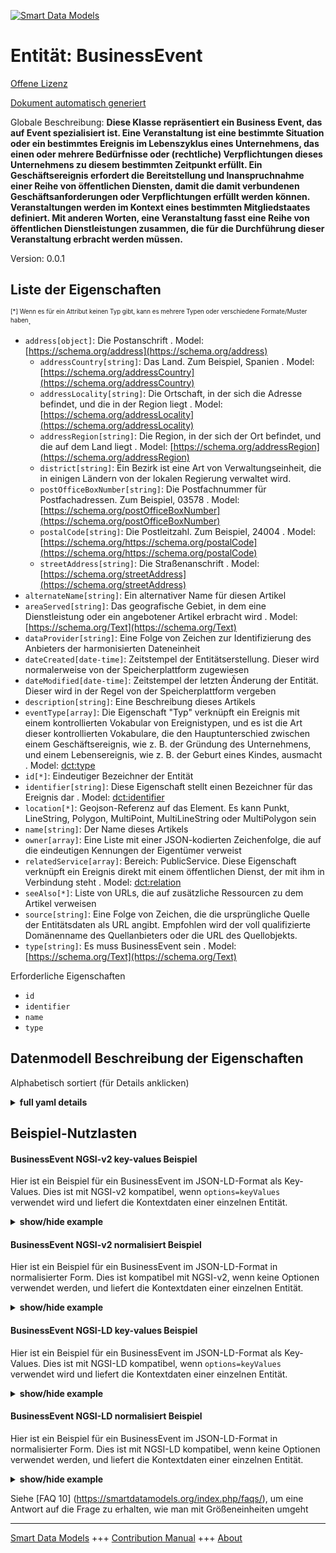 <!-- 10-Header -->    
[![Smart Data Models](https://smartdatamodels.org/wp-content/uploads/2022/01/SmartDataModels_logo.png "Logo")](https://smartdatamodels.org)    
Entität: BusinessEvent    
======================<!-- /10-Header -->    
<!-- 15-License -->    
[Offene Lizenz](https://github.com/smart-data-models//dataModel.CPSV-AP/blob/master/BusinessEvent/LICENSE.md)    
[Dokument automatisch generiert](https://docs.google.com/presentation/d/e/2PACX-1vTs-Ng5dIAwkg91oTTUdt8ua7woBXhPnwavZ0FxgR8BsAI_Ek3C5q97Nd94HS8KhP-r_quD4H0fgyt3/pub?start=false&loop=false&delayms=3000#slide=id.gb715ace035_0_60)    
<!-- /15-License -->    
<!-- 20-Description -->    
Globale Beschreibung: **Diese Klasse repräsentiert ein Business Event, das auf Event spezialisiert ist. Eine Veranstaltung ist eine bestimmte Situation oder ein bestimmtes Ereignis im Lebenszyklus eines Unternehmens, das einen oder mehrere Bedürfnisse oder (rechtliche) Verpflichtungen dieses Unternehmens zu diesem bestimmten Zeitpunkt erfüllt. Ein Geschäftsereignis erfordert die Bereitstellung und Inanspruchnahme einer Reihe von öffentlichen Diensten, damit die damit verbundenen Geschäftsanforderungen oder Verpflichtungen erfüllt werden können. Veranstaltungen werden im Kontext eines bestimmten Mitgliedstaates definiert. Mit anderen Worten, eine Veranstaltung fasst eine Reihe von öffentlichen Dienstleistungen zusammen, die für die Durchführung dieser Veranstaltung erbracht werden müssen.**    
Version: 0.0.1    
<!-- /20-Description -->    
<!-- 30-PropertiesList -->    
## Liste der Eigenschaften    
<sup><sub>[*] Wenn es für ein Attribut keinen Typ gibt, kann es mehrere Typen oder verschiedene Formate/Muster haben</sub></sup>.    
- `address[object]`: Die Postanschrift  . Model: [https://schema.org/address](https://schema.org/address)	- `addressCountry[string]`: Das Land. Zum Beispiel, Spanien  . Model: [https://schema.org/addressCountry](https://schema.org/addressCountry)    
	- `addressLocality[string]`: Die Ortschaft, in der sich die Adresse befindet, und die in der Region liegt  . Model: [https://schema.org/addressLocality](https://schema.org/addressLocality)    
	- `addressRegion[string]`: Die Region, in der sich der Ort befindet, und die auf dem Land liegt  . Model: [https://schema.org/addressRegion](https://schema.org/addressRegion)    
	- `district[string]`: Ein Bezirk ist eine Art von Verwaltungseinheit, die in einigen Ländern von der lokalen Regierung verwaltet wird.      
	- `postOfficeBoxNumber[string]`: Die Postfachnummer für Postfachadressen. Zum Beispiel, 03578  . Model: [https://schema.org/postOfficeBoxNumber](https://schema.org/postOfficeBoxNumber)    
	- `postalCode[string]`: Die Postleitzahl. Zum Beispiel, 24004  . Model: [https://schema.org/https://schema.org/postalCode](https://schema.org/https://schema.org/postalCode)    
	- `streetAddress[string]`: Die Straßenanschrift  . Model: [https://schema.org/streetAddress](https://schema.org/streetAddress)    
- `alternateName[string]`: Ein alternativer Name für diesen Artikel  - `areaServed[string]`: Das geografische Gebiet, in dem eine Dienstleistung oder ein angebotener Artikel erbracht wird  . Model: [https://schema.org/Text](https://schema.org/Text)- `dataProvider[string]`: Eine Folge von Zeichen zur Identifizierung des Anbieters der harmonisierten Dateneinheit  - `dateCreated[date-time]`: Zeitstempel der Entitätserstellung. Dieser wird normalerweise von der Speicherplattform zugewiesen  - `dateModified[date-time]`: Zeitstempel der letzten Änderung der Entität. Dieser wird in der Regel von der Speicherplattform vergeben  - `description[string]`: Eine Beschreibung dieses Artikels  - `eventType[array]`: Die Eigenschaft "Typ" verknüpft ein Ereignis mit einem kontrollierten Vokabular von Ereignistypen, und es ist die Art dieser kontrollierten Vokabulare, die den Hauptunterschied zwischen einem Geschäftsereignis, wie z. B. der Gründung des Unternehmens, und einem Lebensereignis, wie z. B. der Geburt eines Kindes, ausmacht  . Model: [dct:type](dct:type)- `id[*]`: Eindeutiger Bezeichner der Entität  - `identifier[string]`: Diese Eigenschaft stellt einen Bezeichner für das Ereignis dar  . Model: [dct:identifier](dct:identifier)- `location[*]`: Geojson-Referenz auf das Element. Es kann Punkt, LineString, Polygon, MultiPoint, MultiLineString oder MultiPolygon sein  - `name[string]`: Der Name dieses Artikels  - `owner[array]`: Eine Liste mit einer JSON-kodierten Zeichenfolge, die auf die eindeutigen Kennungen der Eigentümer verweist  - `relatedService[array]`: Bereich: PublicService. Diese Eigenschaft verknüpft ein Ereignis direkt mit einem öffentlichen Dienst, der mit ihm in Verbindung steht  . Model: [dct:relation](dct:relation)- `seeAlso[*]`: Liste von URLs, die auf zusätzliche Ressourcen zu dem Artikel verweisen  - `source[string]`: Eine Folge von Zeichen, die die ursprüngliche Quelle der Entitätsdaten als URL angibt. Empfohlen wird der voll qualifizierte Domänenname des Quellanbieters oder die URL des Quellobjekts.  - `type[string]`: Es muss BusinessEvent sein  . Model: [https://schema.org/Text](https://schema.org/Text)<!-- /30-PropertiesList -->    
<!-- 35-RequiredProperties -->    
Erforderliche Eigenschaften    
- `id`  - `identifier`  - `name`  - `type`  <!-- /35-RequiredProperties -->    
<!-- 40-RequiredProperties -->    
<!-- /40-RequiredProperties -->    
<!-- 50-DataModelHeader -->    
## Datenmodell Beschreibung der Eigenschaften    
Alphabetisch sortiert (für Details anklicken)    
<!-- /50-DataModelHeader -->    
<!-- 60-ModelYaml -->    
<details><summary><strong>full yaml details</strong></summary>      
```yaml    
BusinessEvent:      
  description: 'This class represents a Business Event, which specialises Event. A Business Event is a specific situation or event in the lifecycle of a business that fulfils one or more needs or (legal) obligations of that business at this specific point in time. A Business Event requires a set of public services to be delivered and consumed in order for the associated business need(s) or obligation(s) to be fulfilled. Business Events are defined within the context of a particular Member State. In other words, a Business Event groups together a number of public services that need to be delivered for completing that particular event.'      
  properties:      
    address:      
      description: The mailing address      
      properties:      
        addressCountry:      
          description: 'The country. For example, Spain'      
          type: string      
          x-ngsi:      
            model: https://schema.org/addressCountry      
            type: Property      
        addressLocality:      
          description: 'The locality in which the street address is, and which is in the region'      
          type: string      
          x-ngsi:      
            model: https://schema.org/addressLocality      
            type: Property      
        addressRegion:      
          description: 'The region in which the locality is, and which is in the country'      
          type: string      
          x-ngsi:      
            model: https://schema.org/addressRegion      
            type: Property      
        district:      
          description: 'A district is a type of administrative division that, in some countries, is managed by the local government'      
          type: string      
          x-ngsi:      
            type: Property      
        postOfficeBoxNumber:      
          description: 'The post office box number for PO box addresses. For example, 03578'      
          type: string      
          x-ngsi:      
            model: https://schema.org/postOfficeBoxNumber      
            type: Property      
        postalCode:      
          description: 'The postal code. For example, 24004'      
          type: string      
          x-ngsi:      
            model: https://schema.org/https://schema.org/postalCode      
            type: Property      
        streetAddress:      
          description: The street address      
          type: string      
          x-ngsi:      
            model: https://schema.org/streetAddress      
            type: Property      
        streetNr:      
          description: Number identifying a specific property on a public street      
          type: string      
          x-ngsi:      
            type: Property      
      type: object      
      x-ngsi:      
        model: https://schema.org/address      
        type: Property      
    alternateName:      
      description: An alternative name for this item      
      type: string      
      x-ngsi:      
        type: Property      
    areaServed:      
      description: The geographic area where a service or offered item is provided      
      type: string      
      x-ngsi:      
        model: https://schema.org/Text      
        type: Property      
    dataProvider:      
      description: A sequence of characters identifying the provider of the harmonised data entity      
      type: string      
      x-ngsi:      
        type: Property      
    dateCreated:      
      description: Entity creation timestamp. This will usually be allocated by the storage platform      
      format: date-time      
      type: string      
      x-ngsi:      
        type: Property      
    dateModified:      
      description: Timestamp of the last modification of the entity. This will usually be allocated by the storage platform      
      format: date-time      
      type: string      
      x-ngsi:      
        type: Property      
    description:      
      description: A description of this item      
      type: string      
      x-ngsi:      
        type: Property      
    eventType:      
      description: 'The type property links an Event to a controlled vocabulary of event types and it is the nature of those controlled vocabularies that is the major difference between a business event, such as creating the business in the first place and a life event, such as the birth of a child'      
      items:      
        enum:      
          - Registering a company      
          - 'Needing a licence, permit or certificate to start or continue an activity'      
          - Registering Intellectual Property      
          - Registering a branch      
          - Starting a new activity      
          - Financing a company      
          - Hiring an employee      
          - Registering a cross-border business      
          - Registering a branch      
          - Financing a company      
          - 'Needing a licence, permit or certificate to start or continue an activity'      
          - Registering Intellectual Property      
          - Hiring an employee      
          - Participating in public procurement      
          - Notifying and reporting to authorities      
          - Starting a new activity      
          - Registering a branch      
          - Having problems in paying creditors      
          - Restructuring of a company      
          - Dissolution of a company      
        type: string      
      type: array      
      x-ngsi:      
        model: dct:type      
        type: Property      
    id:      
      anyOf:      
        - description: Identifier format of any NGSI entity      
          maxLength: 256      
          minLength: 1      
          pattern: ^[\w\-\.\{\}\$\+\*\[\]`|~^@!,:\\]+$      
          type: string      
          x-ngsi:      
            type: Property      
        - description: Identifier format of any NGSI entity      
          format: uri      
          type: string      
          x-ngsi:      
            type: Property      
      description: Unique identifier of the entity      
      x-ngsi:      
        type: Property      
    identifier:      
      description: This property represents an Identifier for the Event      
      type: string      
      x-ngsi:      
        model: dct:identifier      
        type: Property      
    location:      
      description: 'Geojson reference to the item. It can be Point, LineString, Polygon, MultiPoint, MultiLineString or MultiPolygon'      
      oneOf:      
        - description: Geojson reference to the item. Point      
          properties:      
            bbox:      
              items:      
                type: number      
              minItems: 4      
              type: array      
            coordinates:      
              items:      
                type: number      
              minItems: 2      
              type: array      
            type:      
              enum:      
                - Point      
              type: string      
          required:      
            - type      
            - coordinates      
          title: GeoJSON Point      
          type: object      
          x-ngsi:      
            type: GeoProperty      
        - description: Geojson reference to the item. LineString      
          properties:      
            bbox:      
              items:      
                type: number      
              minItems: 4      
              type: array      
            coordinates:      
              items:      
                items:      
                  type: number      
                minItems: 2      
                type: array      
              minItems: 2      
              type: array      
            type:      
              enum:      
                - LineString      
              type: string      
          required:      
            - type      
            - coordinates      
          title: GeoJSON LineString      
          type: object      
          x-ngsi:      
            type: GeoProperty      
        - description: Geojson reference to the item. Polygon      
          properties:      
            bbox:      
              items:      
                type: number      
              minItems: 4      
              type: array      
            coordinates:      
              items:      
                items:      
                  items:      
                    type: number      
                  minItems: 2      
                  type: array      
                minItems: 4      
                type: array      
              type: array      
            type:      
              enum:      
                - Polygon      
              type: string      
          required:      
            - type      
            - coordinates      
          title: GeoJSON Polygon      
          type: object      
          x-ngsi:      
            type: GeoProperty      
        - description: Geojson reference to the item. MultiPoint      
          properties:      
            bbox:      
              items:      
                type: number      
              minItems: 4      
              type: array      
            coordinates:      
              items:      
                items:      
                  type: number      
                minItems: 2      
                type: array      
              type: array      
            type:      
              enum:      
                - MultiPoint      
              type: string      
          required:      
            - type      
            - coordinates      
          title: GeoJSON MultiPoint      
          type: object      
          x-ngsi:      
            type: GeoProperty      
        - description: Geojson reference to the item. MultiLineString      
          properties:      
            bbox:      
              items:      
                type: number      
              minItems: 4      
              type: array      
            coordinates:      
              items:      
                items:      
                  items:      
                    type: number      
                  minItems: 2      
                  type: array      
                minItems: 2      
                type: array      
              type: array      
            type:      
              enum:      
                - MultiLineString      
              type: string      
          required:      
            - type      
            - coordinates      
          title: GeoJSON MultiLineString      
          type: object      
          x-ngsi:      
            type: GeoProperty      
        - description: Geojson reference to the item. MultiLineString      
          properties:      
            bbox:      
              items:      
                type: number      
              minItems: 4      
              type: array      
            coordinates:      
              items:      
                items:      
                  items:      
                    items:      
                      type: number      
                    minItems: 2      
                    type: array      
                  minItems: 4      
                  type: array      
                type: array      
              type: array      
            type:      
              enum:      
                - MultiPolygon      
              type: string      
          required:      
            - type      
            - coordinates      
          title: GeoJSON MultiPolygon      
          type: object      
          x-ngsi:      
            type: GeoProperty      
      x-ngsi:      
        type: GeoProperty      
    name:      
      description: The name of this item      
      type: string      
      x-ngsi:      
        type: Property      
    owner:      
      description: A List containing a JSON encoded sequence of characters referencing the unique Ids of the owner(s)      
      items:      
        anyOf:      
          - description: Identifier format of any NGSI entity      
            maxLength: 256      
            minLength: 1      
            pattern: ^[\w\-\.\{\}\$\+\*\[\]`|~^@!,:\\]+$      
            type: string      
            x-ngsi:      
              type: Property      
          - description: Identifier format of any NGSI entity      
            format: uri      
            type: string      
            x-ngsi:      
              type: Property      
        description: Unique identifier of the entity      
        x-ngsi:      
          type: Property      
      type: array      
      x-ngsi:      
        type: Property      
    relatedService:      
      description: 'Range: PublicService. This property links an event directly to a public service that is related to it'      
      items:      
        anyOf:      
          - description: Array of identifiers format of any NGSI entity      
            maxLength: 256      
            minLength: 1      
            pattern: ^[\w\-\.\{\}\$\+\*\[\]`|~^@!,:\\]+$      
            type: string      
            x-ngsi:      
              type: Property      
          - description: Array of URIs format of any NGSI entity      
            format: uri      
            type: string      
            x-ngsi:      
              type: Property      
      type: array      
      x-ngsi:      
        model: dct:relation      
        type: Relationship      
    seeAlso:      
      description: list of uri pointing to additional resources about the item      
      oneOf:      
        - items:      
            format: uri      
            type: string      
          minItems: 1      
          type: array      
        - format: uri      
          type: string      
      x-ngsi:      
        type: Property      
    source:      
      description: 'A sequence of characters giving the original source of the entity data as a URL. Recommended to be the fully qualified domain name of the source provider, or the URL to the source object'      
      type: string      
      x-ngsi:      
        type: Property      
    type:      
      description: It has to be BusinessEvent      
      enum:      
        - BusinessEvent      
      type: string      
      x-ngsi:      
        model: https://schema.org/Text      
        type: Property      
  required:      
    - id      
    - type      
    - identifier      
    - name      
  type: object      
  x-derived-from: ""      
  x-disclaimer: 'Redistribution and use in source and binary forms, with or without modification, are permitted  provided that the license conditions are met. Copyleft (c) 2022 Contributors to Smart Data Models Program'      
  x-license-url: https://github.com/smart-data-models/dataModel.CPSV-AP/blob/master/BusinessEvent/LICENSE.md      
  x-model-schema: https://smart-data-models.github.io/dataModel.CPSV-AP/BusinessEvent/schema.json      
  x-model-tags: CEFAT4CITIES      
  x-version: 0.0.1      
```    
</details>      
<!-- /60-ModelYaml -->    
<!-- 70-MiddleNotes -->    
<!-- /70-MiddleNotes -->    
<!-- 80-Examples -->    
## Beispiel-Nutzlasten    
#### BusinessEvent NGSI-v2 key-values Beispiel    
Hier ist ein Beispiel für ein BusinessEvent im JSON-LD-Format als Key-Values. Dies ist mit NGSI-v2 kompatibel, wenn `options=keyValues` verwendet wird und liefert die Kontextdaten einer einzelnen Entität.    
<details><summary><strong>show/hide example</strong></summary>      
```json  
{  
  "id": "urn:ngsi-ld:CPSV-AP:BusinessEvent:4157c56b-754b-4f92-b4b1-0256b9a472a2",  
  "type": "BusinessEvent",  
  "identifier": "http://europa.eu/youreurope/businessOntology#start-grow",  
  "name": "Start & grow",  
  "eventType": [  
    "Registering Intellectual Property"  
  ],  
  "description": "This business event groups public services related to the registering inventions, patents, trademarks, copyrights.",  
  "relatedService": [  
    "urn:ngsi-ld:CPSV-AP:PublicService:8566f45a-8b9e-46d5-8371-81c6dd0cced5"  
  ]  
}  
```  
</details>    
#### BusinessEvent NGSI-v2 normalisiert Beispiel    
Hier ist ein Beispiel für ein BusinessEvent im JSON-LD-Format in normalisierter Form. Dies ist kompatibel mit NGSI-v2, wenn keine Optionen verwendet werden, und liefert die Kontextdaten einer einzelnen Entität.    
<details><summary><strong>show/hide example</strong></summary>      
```json  
{  
  "id": "urn:ngsi-ld:CPSV-AP:BusinessEvent:4157c56b-754b-4f92-b4b1-0256b9a472a2",  
  "type": "BusinessEvent",  
  "identifier": {  
    "type": "Text",  
    "value": "http://europa.eu/youreurope/businessOntology#start-grow"  
  },  
  "name": {  
    "type": "Text",  
    "value": "Start & grow"  
  },  
  "eventType": {  
    "type": "StructuredValue",  
    "value": [  
      "Registering Intellectual Property"  
    ]  
  },  
  "description": {  
    "type": "Text",  
    "value": "This business event groups public services related to the registering inventions, patents, trademarks, copyrights."  
  },  
  "relatedService": {  
    "type": "StructuredValue",  
    "value": [  
      "urn:ngsi-ld:CPSV-AP:PublicService:8566f45a-8b9e-46d5-8371-81c6dd0cced5"  
    ]  
  }  
}  
```  
</details>    
#### BusinessEvent NGSI-LD key-values Beispiel    
Hier ist ein Beispiel für ein BusinessEvent im JSON-LD-Format als Key-Values. Dies ist mit NGSI-LD kompatibel, wenn `options=keyValues` verwendet wird und liefert die Kontextdaten einer einzelnen Entität.    
<details><summary><strong>show/hide example</strong></summary>      
```json  
{  
  "id": "urn:ngsi-ld:CPSV-AP:BusinessEvent:4157c56b-754b-4f92-b4b1-0256b9a472a2",  
  "type": "BusinessEvent",  
  "identifier": "http://europa.eu/youreurope/businessOntology#start-grow",  
  "name": "Start & grow",  
  "eventType": [  
    "Registering Intellectual Property"  
  ],  
  "description": "This business event groups public services related to the registering inventions, patents, trademarks, copyrights.",  
  "relatedService": [  
    "urn:ngsi-ld:CPSV-AP:PublicService:8566f45a-8b9e-46d5-8371-81c6dd0cced5"  
  ],  
  "@context": [  
    "https://smart-data-models.github.io/dataModel.CPSV-AP/context.jsonld",  
    "https://raw.githubusercontent.com/smart-data-models/dataModel.CPSV-AP/master/context.jsonld"  
  ]  
}  
```  
</details>    
#### BusinessEvent NGSI-LD normalisiert Beispiel    
Hier ist ein Beispiel für ein BusinessEvent im JSON-LD-Format in normalisierter Form. Dies ist mit NGSI-LD kompatibel, wenn keine Optionen verwendet werden, und liefert die Kontextdaten einer einzelnen Entität.    
<details><summary><strong>show/hide example</strong></summary>      
```json  
{  
    "id": "urn:ngsi-ld:CPSV-AP:BusinessEvent:4157c56b-754b-4f92-b4b1-0256b9a472a2",  
    "type": "BusinessEvent",  
    "identifier": {  
        "type": "Property",  
        "value": "http://europa.eu/youreurope/businessOntology#start-grow"  
    },  
    "name": {  
        "type": "Property",  
        "value": "Start & grow"  
    },  
    "eventType": {  
        "type": "Property",  
        "value": [  
            "Registering Intellectual Property"  
        ]  
    },  
    "description": {  
        "type": "Property",  
        "value": "This business event groups public services related to the registering inventions, patents, trademarks, copyrights."  
    },  
    "relatedService": {  
        "type": "Relationship",  
        "value": [  
            "urn:ngsi-ld:CPSV-AP:PublicService:8566f45a-8b9e-46d5-8371-81c6dd0cced5"  
        ]  
    },  
    "@context": [  
        "https://smart-data-models.github.io/dataModel.CPSV-AP/context.jsonld",  
        "https://raw.githubusercontent.com/smart-data-models/dataModel.CPSV-AP/master/context.jsonld"  
    ]  
}  
```  
</details><!-- /80-Examples -->    
<!-- 90-FooterNotes -->    
<!-- /90-FooterNotes -->    
<!-- 95-Units -->    
Siehe [FAQ 10] (https://smartdatamodels.org/index.php/faqs/), um eine Antwort auf die Frage zu erhalten, wie man mit Größeneinheiten umgeht    
<!-- /95-Units -->    
<!-- 97-LastFooter -->    
---    
[Smart Data Models](https://smartdatamodels.org) +++ [Contribution Manual](https://bit.ly/contribution_manual) +++ [About](https://bit.ly/Introduction_SDM)<!-- /97-LastFooter -->    
